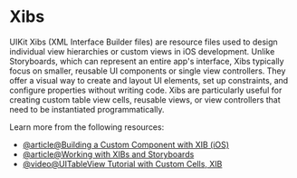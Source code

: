 # Xibs

UIKit Xibs (XML Interface Builder files) are resource files used to design individual view hierarchies or custom views in iOS development. Unlike Storyboards, which can represent an entire app's interface, Xibs typically focus on smaller, reusable UI components or single view controllers. They offer a visual way to create and layout UI elements, set up constraints, and configure properties without writing code. Xibs are particularly useful for creating custom table view cells, reusable views, or view controllers that need to be instantiated programmatically. 

Learn more from the following resources:

- [@article@Building a Custom Component with XIB (iOS)](https://medium.com/@fsamuelsmartins/building-a-custom-component-with-xib-ios-f712840b651c)
- [@article@Working with XIBs and Storyboards](https://entangleddev.com/posts/uikit/workingwithxibstoryboards/)
- [@video@UITableView Tutorial with Custom Cells, XIB](https://www.youtube.com/watch?v=OOc-RhNQnLc)